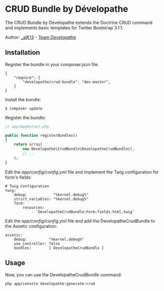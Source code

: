 # CRUD Bundle by Dévelopathe

The CRUD Bundle by Developathe extends the Doctrine CRUD command and implements basic templates for Twitter Bootstrap 3.1.1.

Author: [\_alK13](http://al.k13.fr) - [Team Developathe](http://developathe.com)

## Installation

Register the bundle in your composer.json file.
```
{
    "require": {
        "developathe/crud-bundle": "dev-master",
    }
}
```

Install the bundle:
```
$ composer update
```

Register the bundle:
``` php
// app/AppKernel.php

public function registerBundles()
{
    return array(
        new Developathe\CrudBundle\DevelopatheCrudBundle(),
        // ...
    );
}
```

Edit the *app/config/config.yml* file and implement the Twig configuration for form's fields:
```
# Twig Configuration
twig:
    debug:            "%kernel.debug%"
    strict_variables: "%kernel.debug%"
    form:
        resources:
            - 'DevelopatheCrudBundle:Form:fields.html.twig'
```

Edit the *app/config/config.yml* file and add the DevelopatheCrudBundle to the Assetic configuration:
```
assetic:
    debug:          "%kernel.debug%"
    use_controller: false
    bundles:        [ DevelopatheCrudBundle ]
```

## Usage

Now, you can use the DevelopatheCrudBundle command:
```
php app/console developathe:generate:crud
```
